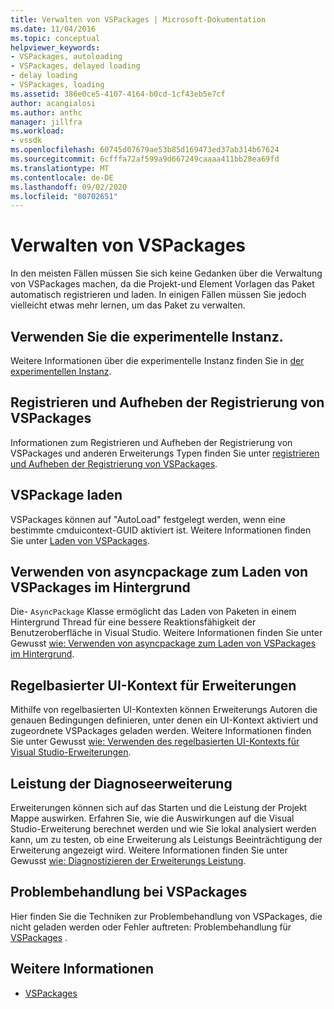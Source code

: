 ```yaml
---
title: Verwalten von VSPackages | Microsoft-Dokumentation
ms.date: 11/04/2016
ms.topic: conceptual
helpviewer_keywords:
- VSPackages, autoloading
- VSPackages, delayed loading
- delay loading
- VSPackages, loading
ms.assetid: 386e0ce5-4107-4164-b0cd-1cf43eb5e7cf
author: acangialosi
ms.author: anthc
manager: jillfra
ms.workload:
- vssdk
ms.openlocfilehash: 60745d07679ae53b85d169473ed37ab314b67624
ms.sourcegitcommit: 6cfffa72af599a9d667249caaaa411bb28ea69fd
ms.translationtype: MT
ms.contentlocale: de-DE
ms.lasthandoff: 09/02/2020
ms.locfileid: "80702651"
---
```

# <a name="manage-vspackages"></a>Verwalten von VSPackages
In den meisten Fällen müssen Sie sich keine Gedanken über die Verwaltung von VSPackages machen, da die Projekt-und Element Vorlagen das Paket automatisch registrieren und laden. In einigen Fällen müssen Sie jedoch vielleicht etwas mehr lernen, um das Paket zu verwalten.

## <a name="use-the-experimental-instance"></a>Verwenden Sie die experimentelle Instanz.
 Weitere Informationen über die experimentelle Instanz finden Sie in [der experimentellen Instanz](../extensibility/the-experimental-instance.md).

## <a name="register-and-unregister-vspackages"></a>Registrieren und Aufheben der Registrierung von VSPackages
 Informationen zum Registrieren und Aufheben der Registrierung von VSPackages und anderen Erweiterungs Typen finden Sie unter [registrieren und Aufheben der Registrierung von VSPackages](../extensibility/registering-and-unregistering-vspackages.md).

## <a name="load-a-vspackage"></a>VSPackage laden
 VSPackages können auf "AutoLoad" festgelegt werden, wenn eine bestimmte cmduicontext-GUID aktiviert ist. Weitere Informationen finden Sie unter [Laden von VSPackages](../extensibility/loading-vspackages.md).

## <a name="use-asyncpackage-to-load-vspackages-in-the-background"></a>Verwenden von asyncpackage zum Laden von VSPackages im Hintergrund
 Die- `AsyncPackage` Klasse ermöglicht das Laden von Paketen in einem Hintergrund Thread für eine bessere Reaktionsfähigkeit der Benutzeroberfläche in Visual Studio. Weitere Informationen finden Sie unter Gewusst [wie: Verwenden von asyncpackage zum Laden von VSPackages im Hintergrund](../extensibility/how-to-use-asyncpackage-to-load-vspackages-in-the-background.md).

## <a name="rule-based-ui-context-for-extensions"></a>Regelbasierter UI-Kontext für Erweiterungen
 Mithilfe von regelbasierten UI-Kontexten können Erweiterungs Autoren die genauen Bedingungen definieren, unter denen ein UI-Kontext aktiviert und zugeordnete VSPackages geladen werden. Weitere Informationen finden Sie unter Gewusst [wie: Verwenden des regelbasierten UI-Kontexts für Visual Studio-Erweiterungen](../extensibility/how-to-use-rule-based-ui-context-for-visual-studio-extensions.md).

## <a name="diagnose-extension-performance"></a>Leistung der Diagnoseerweiterung
Erweiterungen können sich auf das Starten und die Leistung der Projekt Mappe auswirken. Erfahren Sie, wie die Auswirkungen auf die Visual Studio-Erweiterung berechnet werden und wie Sie lokal analysiert werden kann, um zu testen, ob eine Erweiterung als Leistungs Beeinträchtigung der Erweiterung angezeigt wird. Weitere Informationen finden Sie unter Gewusst [wie: Diagnostizieren der Erweiterungs Leistung](how-to-diagnose-extension-performance.md).

## <a name="troubleshoot-vspackages"></a>Problembehandlung bei VSPackages
 Hier finden Sie die Techniken zur Problembehandlung von VSPackages, die nicht geladen werden oder Fehler auftreten: Problembehandlung für [VSPackages](../extensibility/troubleshooting-vspackages.md) .

## <a name="see-also"></a>Weitere Informationen
- [VSPackages](../extensibility/internals/vspackages.md)
